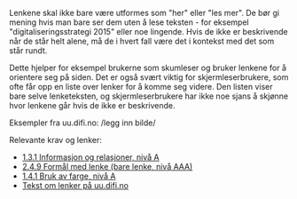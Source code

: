 Lenkene skal ikke bare være utformes som "her" eller "les mer". De bør gi mening hvis man bare ser dem uten å lese teksten - for eksempel "digitaliseringsstrategi 2015" eller noe lingende. Hvis de ikke er beskrivende når de står helt alene, må de i hvert fall være det i kontekst med det som står rundt. 

Dette hjelper for eksempel brukerne som skumleser og bruker lenkene for å orientere seg på siden. Det er også svært viktig for skjermleserbrukere, som ofte får opp en liste over lenker for å komme seg videre. Den listen viser bare selve lenketeksten, og skjermleserbrukere har ikke noe sjans å skjønne hvor lenkene går hvis de ikke er beskrivende.

Eksempler fra uu.difi.no: /legg inn bilde/

Relevante krav og lenker:
- [1.3.1 Informasjon og relasjoner, nivå A](https://uu.difi.no/krav-og-regelverk/wcag-20-standarden/131-informasjon-og-relasjoner-niva)
- [2.4.9 Formål med lenke (bare lenke, nivå AAA)](https://uu.difi.no/krav-og-regelverk/wcag-20-standarden/ikke-lovpalagte-krav/249-formal-med-lenke-bare-lenke-niva-aaa)
- [1.4.1 Bruk av farge, nivå A](https://uu.difi.no/krav-og-regelverk/wcag-20-standarden/141-bruk-av-farge-niva)
- [Tekst om lenker på uu.difi.no](https://uu.difi.no/krav-og-regelverk/losningsforslag-web/lenker)
